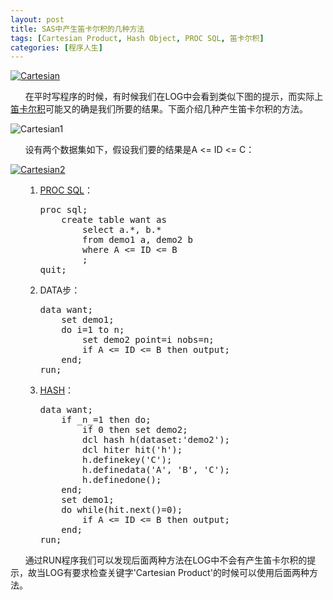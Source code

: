 ```yaml
---
layout: post
title: SAS中产生笛卡尔积的几种方法
tags: [Cartesian Product, Hash Object, PROC SQL, 笛卡尔积]
categories: [程序人生]
---
```

<p><a href="http://www.xianhuazeng.com/cn/wp-content/uploads/2015/09/Cartesian.png"><img class="aligncenter size-full wp-image-474" src="http://www.xianhuazeng.com/cn/wp-content/uploads/2015/09/Cartesian.png" alt="Cartesian" /></a></p><p>      在平时写程序的时候，有时候我们在LOG中会看到类似下图的提示，而实际上<span style="text-decoration: underline;"><a href="https://zh.wikipedia.org/zh/%E7%AC%9B%E5%8D%A1%E5%84%BF%E7%A7%AF" target="_blank">笛卡尔积</a></span>可能又的确是我们所要的结果。下面介绍几种产生笛卡尔积的方法。</p><p><img class="aligncenter size-full wp-image-464" src="http://www.xianhuazeng.com/cn/wp-content/uploads/2015/09/Cartesian1.png" alt="Cartesian1" /></p><p>      设有两个数据集如下，假设我们要的结果是A &lt;= ID &lt;= C：</p><p><a href="http://www.xianhuazeng.com/cn/wp-content/uploads/2015/09/Cartesian2.png"><img class="aligncenter size-full wp-image-463" src="http://www.xianhuazeng.com/cn/wp-content/uploads/2015/09/Cartesian2.png" alt="Cartesian2" /></a></p><ol><ol><li><span style="text-decoration: underline;"><a href="http://support.sas.com/documentation/cdl/en/sqlproc/63043/HTML/default/viewer.htm#titlepage.htm" target="_blank">PROC SQL</a></span>：<pre lang="SAS">proc sql;
    create table want as
        select a.*, b.*
        from demo1 a, demo2 b
        where A &lt;= ID &lt;= B
        ;
quit;
</pre></li><li>DATA步：<pre lang="SAS">data want;
    set demo1;
    do i=1 to n;
        set demo2 point=i nobs=n;
        if A &lt;= ID &lt;= B then output;
    end;
run;
</pre></li><li><a href="http://support.sas.com/documentation/cdl/en/lrcon/65287/HTML/default/viewer.htm#n1b4cbtmb049xtn1vh9x4waiioz4.htm" target="_blank"><span style="text-decoration: underline;">HASH</span></a>：<pre lang="SAS">data want;
    if _n_=1 then do;
        if 0 then set demo2;
        dcl hash h(dataset:'demo2');
        dcl hiter hit('h');
        h.definekey('C');
        h.definedata('A', 'B', 'C');
        h.definedone();
    end;
    set demo1;
    do while(hit.next()=0);
        if A &lt;= ID &lt;= B then output;
    end;
run;
</pre></li></ol></ol><p>      通过RUN程序我们可以发现后面两种方法在LOG中不会有产生笛卡尔积的提示，故当LOG有要求检查关键字'Cartesian Product'的时候可以使用后面两种方法。</p>
